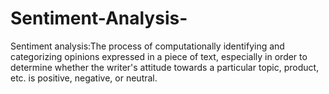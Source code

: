 # Sentiment-Analysis-
Sentiment analysis:The process of computationally identifying and categorizing opinions expressed in a piece of text, especially in order to determine whether the writer's attitude towards a particular topic, product, etc. is positive, negative, or neutral.
